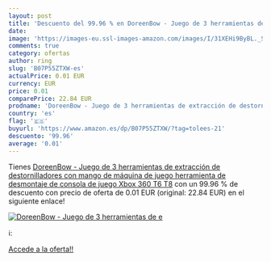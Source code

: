 ```yaml
---
layout: post
title: 'Descuento del 99.96 % en DoreenBow - Juego de 3 herramientas de e'
date: 
image: 'https://images-eu.ssl-images-amazon.com/images/I/31XEHi9ByBL._SL200_.jpg'
comments: true
category: ofertas
author: ring
slug: 'B07P55ZTXW-es'
actualPrice: 0.01 EUR
currency: EUR
price: 0.01
comparePrice: 22.84 EUR
prodname: 'DoreenBow - Juego de 3 herramientas de extracción de destornilladores con mango de máquina de juego  herramienta de desmontaje de consola de juego Xbox 360 T6 T8'
country: 'es'
flag: '🇪🇸'
buyurl: 'https://www.amazon.es/dp/B07P55ZTXW/?tag=tolees-21'
descuento: '99.96'
average: '0.01'
---
```


Tienes [DoreenBow - Juego de 3 herramientas de extracción de destornilladores con mango de máquina de juego  herramienta de desmontaje de consola de juego Xbox 360 T6 T8](https://www.amazon.es/dp/B07P55ZTXW/?tag=tolees-21) con un 99.96 % de descuento con precio de oferta de 0.01 EUR (original: 22.84 EUR) en el siguiente enlace!

[![DoreenBow - Juego de 3 herramientas de e](https://images-eu.ssl-images-amazon.com/images/I/31XEHi9ByBL._SL200_.jpg)](https://www.amazon.es/dp/B07P55ZTXW/?tag=tolees-21)

ℹ️:


[Accede a la oferta!!](https://www.amazon.es/dp/B07P55ZTXW/?tag=tolees-21)
